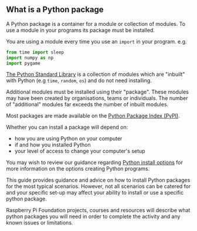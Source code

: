 ## What is a Python package

A Python package is a container for a module or collection of modules. To use a module in your programs its package must be installed.

You are using a module every time you use an `import` in your program. e.g.

```python
from time import sleep
import numpy as np
import pygame
```

[The Python Standard Library](https://docs.python.org/3/library/) is a collection of modules which are "inbuilt" with Python (e.g `time`, `random`, `os`) and do not need installing. 

Additional modules must be installed using their "package". These modules may have been created by organisations, teams or individuals. The number of "additional" modules far exceeds the number of inbuilt modules.

Most packages are made available on the [Python Package Index (PyPI)](https://pypi.org).

Whether you can install a package will depend on:

- how you are using Python on your computer
- if and how you installed Python
- your level of access to change your computer's setup

You may wish to review our guidance regarding [Python install options](https://projects.raspberrypi.org/en/projects/python-install-options) for more information on the options creating Python programs.

This guide provides guidance and advice on how to install Python packages for the most typical scenarios. However, not all scenarios can be catered for and your specific set-up may affect your ability to install or use a specific python package.

Raspberry Pi Foundation projects, courses and resources will describe what python packages you will need in order to complete the activity and any known issues or limitations.

